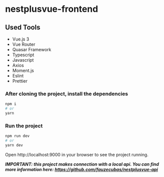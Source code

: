 # nestplusvue-frontend

## Used Tools
 - Vue.js 3
 - Vue Router
 - Quasar Framework
 - Typescript
 - Javascript
 - Axios
 - Moment.js
 - Eslint
 - Prettier

### After cloning the project, install the dependencies
```bash
npm i
# or
yarn
```

### Run the project
```bash
npm run dev
# or
yarn dev
```

Open http://localhost:9000 in your browser to see the project running.

***IMPORTANT: this project makes connection with a local api. You can find more information here: https://github.com/fauzecubas/nestplusvue-api***
